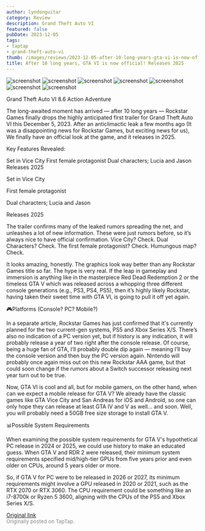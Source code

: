 ```yaml
---
author: lyndonguitar
category: Review
description: Grand Theft Auto VI
featured: false
pubDate: 2023-12-05
tags:
- taptap
- grand-theft-auto-vi
thumb: /images/reviews/2023-12-05-after-10-long-years-gta-vi-is-now-official-releases-2025-0.avif
title: After 10 long years, GTA VI is now official! Releases 2025
---
```


<div class="gallery">
  <img src="/images/reviews/2023-12-05-after-10-long-years-gta-vi-is-now-official-releases-2025-0.avif" alt="screenshot" />
  <img src="/images/reviews/2023-12-05-after-10-long-years-gta-vi-is-now-official-releases-2025-1.avif" alt="screenshot" />
  <img src="/images/reviews/2023-12-05-after-10-long-years-gta-vi-is-now-official-releases-2025-2.avif" alt="screenshot" />
  <img src="/images/reviews/2023-12-05-after-10-long-years-gta-vi-is-now-official-releases-2025-3.avif" alt="screenshot" />
  <img src="/images/reviews/2023-12-05-after-10-long-years-gta-vi-is-now-official-releases-2025-4.avif" alt="screenshot" />
  <img src="/images/reviews/2023-12-05-after-10-long-years-gta-vi-is-now-official-releases-2025-5.avif" alt="screenshot" />
  <img src="/images/reviews/2023-12-05-after-10-long-years-gta-vi-is-now-official-releases-2025-6.avif" alt="screenshot" />
</div>

Grand Theft Auto VI
8.6
Action
Adventure

The long-awaited moment has arrived — after 10 long years — Rockstar Games finally drops the highly anticipated first trailer for Grand Theft Auto VI this December 5, 2023. After an anticlimactic leak a few months ago (It was a disappointing news for Rockstar Games, but exciting news for us), We finally have an official look at the game, and it releases in 2025.

Key Features Revealed:

Set in Vice City
First female protagonist
Dual characters; Lucia and Jason
Releases 2025

Set in Vice City

First female protagonist

Dual characters; Lucia and Jason

Releases 2025

The trailer confirms many of the leaked rumors spreading the net, and unleashes a lot of new information. These were just rumors before, so it’s always nice to have official confirmation. Vice City? Check. Dual Characters? Check. The first female protagonist? Check. Humungous map? Check.

It looks amazing, honestly. The graphics look way better than any Rockstar Games title so far. The hype is very real. If the leap in gameplay and immersion is anything like in the masterpiece Red Dead Redemption 2 or the timeless GTA V which was released across a whopping three different console generations (e.g., PS3, PS4, PS5), then it’s highly likely Rockstar, having taken their sweet time with GTA VI, is going to pull it off yet again.

🎮Platforms (Console? PC? Mobile?)

In a separate article, Rockstar Games has just confirmed that it's currently planned for the two current-gen systems, PS5 and Xbox Series X/S. There’s also no indication of a PC version yet, but if history is any indication, it will probably release a year of two right after the console release. Of course, being a huge fan of GTA, I’ll probably double dip again — meaning I’ll buy the console version and then buy the PC version again. Nintendo will probably once again miss out on this new Rockstar AAA game, but that could soon change if the rumors about a Switch successor releasing next year turn out to be true.

Now, GTA VI is cool and all, but for mobile gamers, on the other hand, when can we expect a mobile release for GTA V? We already have the classic games like GTA Vice City and San Andreas for iOS and Android, so one can only hope they can release at least GTA IV and V as well… and soon. Well, you will probably need a 50GB free size storage to install GTA V.

📊Possible System Requirements

When examining the possible system requirements for GTA V's hypothetical PC release in 2024 or 2025, we could use history to make an educated guess. When GTA V and RDR 2 were released, their minimum system requirements specified mid/high-tier GPUs from five years prior and even older on CPUs, around 5 years older or more.

So, if GTA V for PC were to be released in 2026 or 2027, its minimum requirements might involve a GPU released in 2020 or 2021, such as the RTX 2070 or RTX 3060. The CPU requirement could be something like an i7-8700k or Ryzen 5 3600, aligning with the CPUs of the PS5 and Xbox Series X/S.

[Original link](https://www.taptap.io/post/6629538)<br><span style="font-size: 0.95em; color: #888;">Originally posted on TapTap.</span>